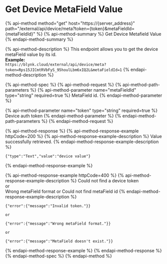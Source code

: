 # Get Device MetaField Value

{% api-method method="get" host="https://{server\_address}" path="/external/api/device/meta?token={token}&metaFieldId={metaFieldId}" %}
{% api-method-summary %}
Get Device Metafield Value
{% endapi-method-summary %}

{% api-method-description %}
This endpoint allows you to get the device metaField value by its id.  
**Example:**  
`https://blynk.cloud/external/api/device/meta?token=Rps15JICmtRVbFyS_95houlLbm6xIQ2L&metaFieldId=1`
{% endapi-method-description %}

{% api-method-spec %}
{% api-method-request %}
{% api-method-path-parameters %}
{% api-method-parameter name="metaFieldId" type="string" required=true %}
MetaField id.
{% endapi-method-parameter %}

{% api-method-parameter name="token" type="string" required=true %}
Device auth token
{% endapi-method-parameter %}
{% endapi-method-path-parameters %}
{% endapi-method-request %}

{% api-method-response %}
{% api-method-response-example httpCode=200 %}
{% api-method-response-example-description %}
Value successfully retrieved.
{% endapi-method-response-example-description %}

```text
{"type":"Text","value":"device value"}
```
{% endapi-method-response-example %}

{% api-method-response-example httpCode=400 %}
{% api-method-response-example-description %}
Could not find a device token  
or  
Wrong metaField format or Could not find metaField id
{% endapi-method-response-example-description %}

```text
{"error":{"message":"Invalid token."}}

or

{"error":{"message":"Wrong metaField format."}}

or

{"error":{"message":"MetaField doesn't exist."}}
```
{% endapi-method-response-example %}
{% endapi-method-response %}
{% endapi-method-spec %}
{% endapi-method %}

